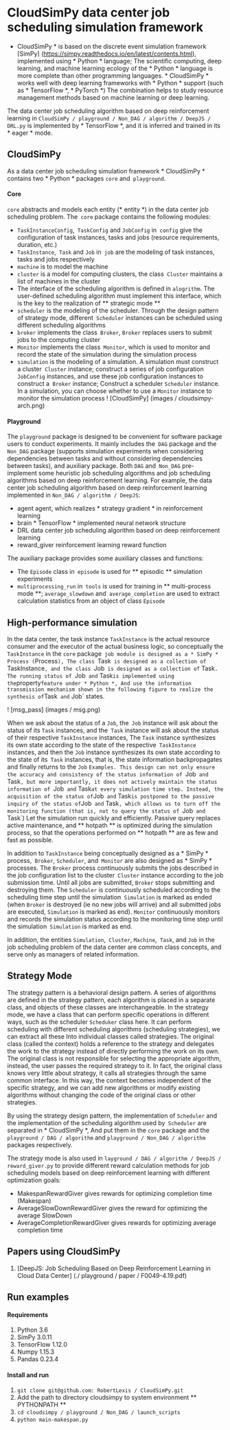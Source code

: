 # CloudSimPy data center job scheduling simulation framework

* CloudSimPy * is based on the discrete event simulation framework [SimPy] (https://simpy.readthedocs.io/en/latest/contents.html), implemented using * Python * language;
The scientific computing, deep learning, and machine learning ecology of the * Python * language is more complete than other programming languages. * CloudSimPy * works well with deep learning frameworks with * Python * support (such as * TensorFlow *, * PyTorch *) The combination helps to study resource management methods based on machine learning or deep learning.

The data center job scheduling algorithm based on deep reinforcement learning in `CloudSimPy / playground / Non_DAG / algorithm / DeepJS / DRL.py` is implemented by * TensorFlow *, and it is inferred and trained in its * eager * mode.

## CloudSimPy
As a data center job scheduling simulation framework * CloudSimPy * contains two * Python * packages `core` and` playground`.
#### Core
`core` abstracts and models each entity (* entity *) in the data center job scheduling problem. The` core` package contains the following modules:

+ `TaskInstanceConfig`,` TaskConfig` and `JobConfig` in` config` give the configuration of task instances, tasks and jobs (resource requirements, duration, etc.)
+ `TaskInstance`,` Task` and `Job` in` job` are the modeling of task instances, tasks and jobs respectively
+ `machine` is to model the machine
+ `cluster` is a model for computing clusters, the class` Cluster` maintains a list of machines in the cluster
+ The interface of the scheduling algorithm is defined in `alogrithm`. The user-defined scheduling algorithm must implement this interface, which is the key to the realization of ** strategic mode **
+ `scheduler` is the modeling of the scheduler. Through the design pattern of strategy mode, different` Scheduler` instances can be scheduled using different scheduling algorithms
+ `broker` implements the class` Broker`, `Broker` replaces users to submit jobs to the computing cluster
+ `Monitor` implements the class` Monitor`, which is used to monitor and record the state of the simulation during the simulation process
+ `simulation` is the modeling of a simulation. A simulation must construct a cluster` Cluster` instance; construct a series of job configuration `JobConfig` instances, and use these job configuration instances to construct a` Broker` instance;
Construct a scheduler `Scheduler` instance. In a simulation, you can choose whether to use a `Monitor` instance to monitor the simulation process
! [CloudSimPy] (images / cloudsimpy-arch.png)

#### Playground
The `playground` package is designed to be convenient for software package users to conduct experiments. It mainly includes the` DAG` package and the `Non_DAG` package (supports simulation experiments when considering dependencies between tasks and without considering dependencies between tasks), and auxiliary package.
Both `DAG` and` Non_DAG` pre-implement some heuristic job scheduling algorithms and job scheduling algorithms based on deep reinforcement learning.
For example, the data center job scheduling algorithm based on deep reinforcement learning implemented in `Non_DAG / algorithm / DeepJS`:
+ agent agent, which realizes * strategy gradient * in reinforcement learning
+ brain * TensorFlow * implemented neural network structure
+ DRL data center job scheduling algorithm based on deep reinforcement learning
+ reward_giver reinforcement learning reward function

The auxiliary package provides some auxiliary classes and functions:
+ The `Episode` class in` episode` is used for ** episodic ** simulation experiments
+ `multiprocessing_run` in` tools` is used for training in ** multi-process mode **; `average_slowdown` and` average_completion` are used to extract calculation statistics from an object of class `Episode`

## High-performance simulation
In the data center, the task instance `TaskInstance` is the actual resource consumer and the executor of the actual business logic, so conceptually the` TaskInstance` in the `core` package` job module is designed as a * SimPy * Process (`Process`),
The class `Task` is designed as a collection of` TaskInstance`, and the class `Job` is designed as a collection of` Task`. The running status of `Job` and` Task` is implemented using the `property` feature under * Python *,
And use the information transmission mechanism shown in the following figure to realize the synthesis of `Task` and` Job` states.

! [msg_pass] (images / msg.png)

When we ask about the status of a `Job`, the` Job` instance will ask about the status of its `Task` instances, and the` Task` instance will ask about the status of their respective `TaskInstance` instances,
The `Task` instance synthesizes its own state according to the state of the respective` TaskInstance` instances, and then the `Job` instance synthesizes its own state according to the state of its` Task` instances, that is, the state information backpropagates and finally returns to the `Job` `Examples.
This design can not only ensure the accuracy and consistency of the status information of `Job` and` Task`, but more importantly, it does not actively maintain the status information of `Job` and` Task` at every simulation time step.
Instead, the acquisition of the status of `Job` and` Task` is postponed to the passive inquiry of the status of `Job` and` Task`, which allows us to turn off the monitoring function (that is, not to query the status of `Job` and` Task`) Let the simulation run quickly and efficiently.
Passive query replaces active maintenance, and ** hotpath ** is optimized during the simulation process, so that the operations performed on ** hotpath ** are as few and fast as possible.

In addition to `TaskInstance` being conceptually designed as a * SimPy * process,` Broker`, `Scheduler`, and` Monitor` are also designed as * SimPy * processes.
The `Broker` process continuously submits the jobs described in the job configuration list to the cluster` Cluster` instance according to the job submission time. Until all jobs are submitted, `Broker` stops submitting and destroying them.
The `Scheduler` is continuously scheduled according to the scheduling time step until the simulation` Simulation` is marked as ended (when `Broker` is destroyed (ie no new jobs will arrive) and all submitted jobs are executed,
`Simulation` is marked as end). `Monitor` continuously monitors and records the simulation status according to the monitoring time step until the simulation` Simulation` is marked as end.

In addition, the entities `Simulation`,` Cluster`, `Machine`,` Task`, and `Job` in the job scheduling problem of the data center are common class concepts, and serve only as managers of related information.

## Strategy Mode
The strategy pattern is a behavioral design pattern. A series of algorithms are defined in the strategy pattern, each algorithm is placed in a separate class, and objects of these classes are interchangeable.
In the strategy mode, we have a class that can perform specific operations in different ways, such as the scheduler `Scheduker` class here. It can perform scheduling with different scheduling algorithms (scheduling strategies), we can extract all these Into individual classes called strategies. The original class (called the context) holds a reference to the strategy and delegates the work to the strategy instead of directly performing the work on its own. The original class is not responsible for selecting the appropriate algorithm, instead, the user passes the required strategy to it. In fact, the original class knows very little about strategy, it calls all strategies through the same common interface.
In this way, the context becomes independent of the specific strategy, and we can add new algorithms or modify existing algorithms without changing the code of the original class or other strategies.

By using the strategy design pattern, the implementation of `Scheduler` and the implementation of the scheduling algorithm used by` Scheduler` are separated in * CloudSimPy *,
And put them in the `core` package and the` playground / DAG / algorithm` and `playground / Non_DAG / algorithm` packages respectively.

The strategy mode is also used in `layground / DAG / algorithm / DeepJS / reward_giver.py` to provide different reward calculation methods for job scheduling models based on deep reinforcement learning with different optimization goals:
+ MakespanRewardGiver gives rewards for optimizing completion time (Makespan)
+ AverageSlowDownRewardGiver gives the reward for optimizing the average SlowDown
+ AverageCompletionRewardGiver gives rewards for optimizing average completion time

## Papers using CloudSimPy
1. [DeepJS: Job Scheduling Based on Deep Reinforcement Learning in Cloud Data Center] (./ playground / paper / F0049-4.19.pdf)

## Run examples
#### Requirements
1. Python 3.6
2. SimPy 3.0.11
3. TensorFlow 1.12.0
4. Numpy 1.15.3
5. Pandas 0.23.4
#### Install and run
1. `git clone git@github.com: RobertLexis / CloudSimPy.git`
2. Add the path to directory cloudsimpy to system environment ** PYTHONPATH **
3. `cd cloudsimpy / playground / Non_DAG / launch_scripts`
4. `python main-makespan.py`